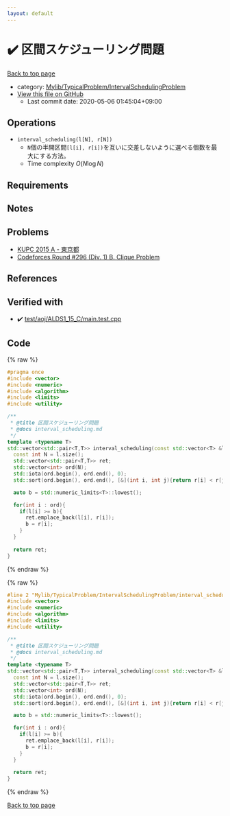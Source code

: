 ```yaml
---
layout: default
---
```


<!-- mathjax config similar to math.stackexchange -->
<script type="text/javascript" async
  src="https://cdnjs.cloudflare.com/ajax/libs/mathjax/2.7.5/MathJax.js?config=TeX-MML-AM_CHTML">
</script>
<script type="text/x-mathjax-config">
  MathJax.Hub.Config({
    TeX: { equationNumbers: { autoNumber: "AMS" }},
    tex2jax: {
      inlineMath: [ ['$','$'] ],
      processEscapes: true
    },
    "HTML-CSS": { matchFontHeight: false },
    displayAlign: "left",
    displayIndent: "2em"
  });
</script>

<script type="text/javascript" src="https://cdnjs.cloudflare.com/ajax/libs/jquery/3.4.1/jquery.min.js"></script>
<script src="https://cdn.jsdelivr.net/npm/jquery-balloon-js@1.1.2/jquery.balloon.min.js" integrity="sha256-ZEYs9VrgAeNuPvs15E39OsyOJaIkXEEt10fzxJ20+2I=" crossorigin="anonymous"></script>
<script type="text/javascript" src="../../../../assets/js/copy-button.js"></script>
<link rel="stylesheet" href="../../../../assets/css/copy-button.css" />


# :heavy_check_mark: 区間スケジューリング問題

<a href="../../../../index.html">Back to top page</a>

* category: <a href="../../../../index.html#a1062884f064c2b3be412505b6627108">Mylib/TypicalProblem/IntervalSchedulingProblem</a>
* <a href="{{ site.github.repository_url }}/blob/master/Mylib/TypicalProblem/IntervalSchedulingProblem/interval_scheduling.cpp">View this file on GitHub</a>
    - Last commit date: 2020-05-06 01:45:04+09:00




## Operations

- `interval_scheduling(l[N], r[N])`
	- `N`個の半開区間`[l[i], r[i])`を互いに交差しないように選べる個数を最大にする方法。
	- Time complexity $O(N \log N)$

## Requirements

## Notes

## Problems

- [KUPC 2015 A - 東京都](https://atcoder.jp/contests/kupc2015/tasks/kupc2015_a)
- [Codeforces Round #296 (Div. 1) B. Clique Problem](https://codeforces.com/contest/528/problem/B)

## References


## Verified with

* :heavy_check_mark: <a href="../../../../verify/test/aoj/ALDS1_15_C/main.test.cpp.html">test/aoj/ALDS1_15_C/main.test.cpp</a>


## Code

<a id="unbundled"></a>
{% raw %}
```cpp
#pragma once
#include <vector>
#include <numeric>
#include <algorithm>
#include <limits>
#include <utility>

/**
 * @title 区間スケジューリング問題
 * @docs interval_scheduling.md
 */
template <typename T>
std::vector<std::pair<T,T>> interval_scheduling(const std::vector<T> &l, const std::vector<T> &r){
  const int N = l.size();
  std::vector<std::pair<T,T>> ret;
  std::vector<int> ord(N);
  std::iota(ord.begin(), ord.end(), 0);
  std::sort(ord.begin(), ord.end(), [&](int i, int j){return r[i] < r[j];});

  auto b = std::numeric_limits<T>::lowest();

  for(int i : ord){
    if(l[i] >= b){
      ret.emplace_back(l[i], r[i]);
      b = r[i];
    }
  }
  
  return ret;
}

```
{% endraw %}

<a id="bundled"></a>
{% raw %}
```cpp
#line 2 "Mylib/TypicalProblem/IntervalSchedulingProblem/interval_scheduling.cpp"
#include <vector>
#include <numeric>
#include <algorithm>
#include <limits>
#include <utility>

/**
 * @title 区間スケジューリング問題
 * @docs interval_scheduling.md
 */
template <typename T>
std::vector<std::pair<T,T>> interval_scheduling(const std::vector<T> &l, const std::vector<T> &r){
  const int N = l.size();
  std::vector<std::pair<T,T>> ret;
  std::vector<int> ord(N);
  std::iota(ord.begin(), ord.end(), 0);
  std::sort(ord.begin(), ord.end(), [&](int i, int j){return r[i] < r[j];});

  auto b = std::numeric_limits<T>::lowest();

  for(int i : ord){
    if(l[i] >= b){
      ret.emplace_back(l[i], r[i]);
      b = r[i];
    }
  }
  
  return ret;
}

```
{% endraw %}

<a href="../../../../index.html">Back to top page</a>

